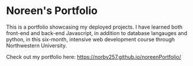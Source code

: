 

# Noreen's Portfolio 


This is a portfolio showcasing my deployed projects. I have learned both front-end and back-end Javascript,  in addition to database langauges and python, in this six-month, intensive web development course through Northwestern University. 

Check out my portfolio here: https://norby257.github.io/noreenPortfolio/ 


